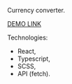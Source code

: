 Currency converter.

[DEMO LINK](https://maxxnikiforov.github.io/Currency_converter_React-TS/)

Technologies:

- React,
- Typescript,
- SCSS,
- API (fetch).
